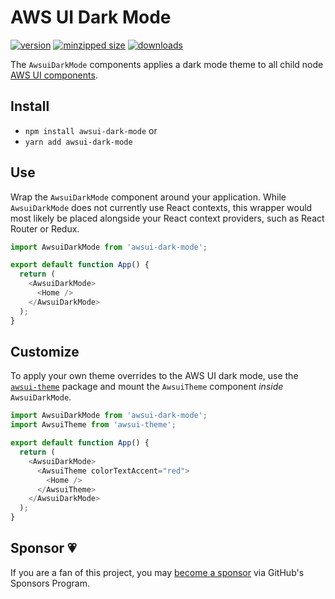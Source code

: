 # AWS UI Dark Mode

[![version](https://img.shields.io/npm/v/awsui-dark-mode.svg)](https://www.npmjs.com/package/awsui-dark-mode)
[![minzipped size](https://img.shields.io/bundlephobia/minzip/awsui-dark-mode.svg)](https://www.npmjs.com/package/awsui-dark-mode)
[![downloads](https://img.shields.io/npm/dt/awsui-dark-mode.svg)](https://www.npmjs.com/package/awsui-dark-mode)

The `AwsuiDarkMode` components applies a dark mode theme to all child node
[AWS UI components](https://www.npmjs.com/package/@awsui/components-react).

## Install

- `npm install awsui-dark-mode` or
- `yarn add awsui-dark-mode`

## Use

Wrap the `AwsuiDarkMode` component around your application. While
`AwsuiDarkMode` does not currently use React contexts, this wrapper would most
likely be placed alongside your React context providers, such as React Router or
Redux.

```javascript
import AwsuiDarkMode from 'awsui-dark-mode';

export default function App() {
  return (
    <AwsuiDarkMode>
      <Home />
    </AwsuiDarkMode>
  );
}
```

## Customize

To apply your own theme overrides to the AWS UI dark mode, use the
[`awsui-theme`](https://www.npmjs.com/package/awsui-theme) package and mount the
`AwsuiTheme` component _inside_ `AwsuiDarkMode`.

```javascript
import AwsuiDarkMode from 'awsui-dark-mode';
import AwsuiTheme from 'awsui-theme';

export default function App() {
  return (
    <AwsuiDarkMode>
      <AwsuiTheme colorTextAccent="red">
        <Home />
      </AwsuiTheme>
    </AwsuiDarkMode>
  );
}
```

## Sponsor 💗

If you are a fan of this project, you may
[become a sponsor](https://github.com/sponsors/CharlesStover) via GitHub's
Sponsors Program.
